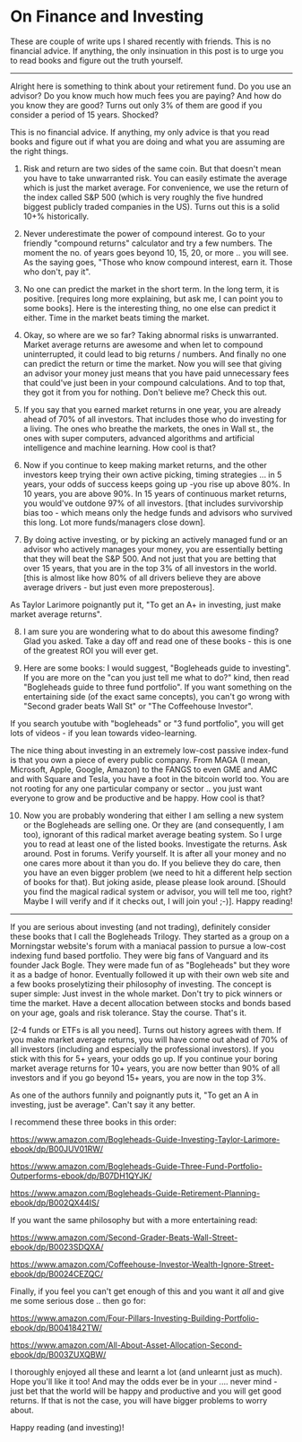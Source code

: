 # On Finance and Investing

These are couple of write ups I shared recently with friends. This is no financial advice. 
If anything, the only insinuation in this post is to urge you to read books and figure out the truth yourself.

-----

Alright here is something to think about your retirement fund. Do you use an advisor? Do you know much how much fees you are paying? And how do you know they are good?
Turns out only 3% of them are good if you consider a period of 15 years. Shocked?


This is no financial advice. If anything, my only advice is that you read books and figure out if what you are doing and what you are assuming are the right things.

1. Risk and return are two sides of the same coin. But that doesn't mean you have to take unwarranted risk. You can easily estimate the average which is just the market average. For convenience, we use the return of the index called S&P 500 (which is very roughly the five hundred biggest publicly traded companies in the US). Turns out this is a solid 10+% historically.

2. Never underestimate the power of compound interest. Go to your friendly "compound returns" calculator and try a few numbers. The moment the no. of years goes beyond 10, 15, 20, or more .. you will see. As the saying goes, "Those who know compound interest, earn it. Those who don't, pay it".

3. No one can predict the market in the short term. In the long term, it is positive. [requires long more explaining, but ask me, I can point you to some books]. Here is the interesting thing, no one else can predict it either. Time in the market beats timing the market.

4. Okay, so where are we so far? Taking abnormal risks is unwarranted. Market average returns are awesome and when let to compound uninterrupted, it could lead to big returns / numbers. And finally no one can predict the return or time the market. Now you will see that giving an advisor your money just means that you have paid unnecessary fees that could've just been in your compound calculations. And to top that, they got it from you for nothing. Don't believe me? Check this out.

5. If you say that you earned market returns in one year, you are already ahead of 70% of all investors. That includes those who do investing for a living. The ones who breathe the markets, the ones in Wall st., the ones with super computers, advanced algorithms and artificial intelligence and machine learning. How cool is that?

6. Now if you continue to keep making market returns, and the other investors keep trying their own active picking, timing strategies ... in 5 years, your odds of success keeps going up -you rise up above 80%. In 10 years, you are above 90%. In 15 years of continuous market returns, you would've outdone 97% of all investors. [that includes survivorship bias too - which means only the hedge funds and advisors who survived this long. Lot more funds/managers close down].

7. By doing active investing, or by picking an actively managed fund or an advisor who actively manages your money, you are essentially betting that they will beat the S&P 500. And not just that you are betting that over 15 years, that you are in the top 3% of all investors in the world. [this is almost like how 80% of all drivers believe they are above average drivers - but just even more preposterous].

As Taylor Larimore poignantly put it, "To get an A+ in investing, just make market average returns".

8. I am sure you are wondering what to do about this awesome finding? Glad you asked. Take a day off and read one of these books - this is one of the greatest ROI you will ever get.

9. Here are some books: I would suggest, "Bogleheads guide to investing". If you are more on the "can you just tell me what to do?" kind, then read "Bogleheads guide to three fund portfolio". If you want something on the entertaining side (of the exact same concepts), you can't go wrong with "Second grader beats Wall St" or "The Coffeehouse Investor". 

If you search youtube with "bogleheads" or "3 fund portfolio", you will get lots of videos - if you lean towards video-learning.

The nice thing about investing in an extremely low-cost passive index-fund is that you own a piece of every public company. From MAGA (I mean, Microsoft, Apple, Google, Amazon) to the FANGS to even GME and AMC and with Square and Tesla, you have a foot in the bitcoin world too. You are not rooting for any one particular company or sector .. you just want everyone to grow and be productive and be happy. How cool is that?

10. Now you are probably wondering that either I am selling a new system or the Bogleheads are selling one. Or they are (and consequently, I am too), ignorant of this radical market average beating system. So I urge you to read at least one of the listed books. Investigate the returns. Ask around. Post in forums. Verify yourself. It is after all your money and no one cares more about it than you do. If you believe they do care, then you have an even bigger problem (we need to hit a different help section of books for that). But joking aside, please please look around. [Should you find the magical radical system or advisor, you will tell me too, right? Maybe I will verify and if it checks out, I will join you! ;-)].
Happy reading!


-----

If you are serious about investing (and not trading), definitely consider these books that I call the Bogleheads Trilogy. They started as a group on a Morningstar website's forum with a maniacal passion to pursue a low-cost indexing fund based portfolio. They were big fans of Vanguard and its founder Jack Bogle. They were made fun of as "Bogleheads" but they wore it as a badge of honor. Eventually followed it up with their own web site and a few books proselytizing their philosophy of investing.
The concept is super simple: Just invest in the whole market. Don't try to pick winners or time the market. Have a decent allocation between stocks and bonds based on your age, goals and risk tolerance. Stay the course.
That's it. 

[2-4 funds or ETFs is all you need]. Turns out history agrees with them. If you make market average returns, you will have come out ahead of 70% of all investors (including and especially the professional investors). If you stick with this for 5+ years, your odds go up. If you continue your boring market average returns for 10+ years, you are now better than 90% of all investors and if you go beyond 15+ years, you are now in the top 3%.

As one of the authors funnily and poignantly puts it, "To get an A in investing, just be average". Can't say it any better.


I recommend these three books in this order:

https://www.amazon.com/Bogleheads-Guide-Investing-Taylor-Larimore-ebook/dp/B00JUV01RW/

https://www.amazon.com/Bogleheads-Guide-Three-Fund-Portfolio-Outperforms-ebook/dp/B07DH1QYJK/

https://www.amazon.com/Bogleheads-Guide-Retirement-Planning-ebook/dp/B002QX44IS/

If you want the same philosophy but with a more entertaining read:

https://www.amazon.com/Second-Grader-Beats-Wall-Street-ebook/dp/B0023SDQXA/

https://www.amazon.com/Coffeehouse-Investor-Wealth-Ignore-Street-ebook/dp/B0024CEZQC/

Finally, if you feel you can't get enough of this and you want it *all* and give me some serious dose .. then go for:

https://www.amazon.com/Four-Pillars-Investing-Building-Portfolio-ebook/dp/B0041842TW/

https://www.amazon.com/All-About-Asset-Allocation-Second-ebook/dp/B003ZUXQBW/

I thoroughly enjoyed all these and learnt a lot (and unlearnt just as much). Hope you'll like it too! And may the odds ever be in your .... never mind - just bet that the world will be happy and productive and you will get good returns. If that is not the case, you will have bigger problems to worry about.

Happy reading (and investing)!
